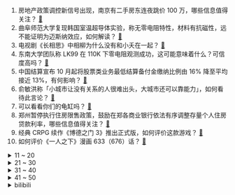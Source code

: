 1. 房地产政策调控新信号出现，南京有二手房东连夜跳价 100 万，哪些信息值得关注？ [:link:](https://www.zhihu.com/question/615407704)
2. 曲阜师范大学复现韩国室温超导体实验，称无零电阻特性，材料有抗磁性，远不能证明为迈斯纳效应，如何解读？ [:link:](https://www.zhihu.com/question/615346666)
3. 电视剧《长相思》中相柳为什么没有和小夭在一起？ [:link:](https://www.zhihu.com/question/614598453)
4. 东南大学团队称 LK99 在 110K 下零电阻观测成功，这可能意味着什么？可信度高吗？ [:link:](https://www.zhihu.com/question/615351418)
5. 中国结算宣布 10 月起将股票类业务最低结算备付金缴纳比例由 16% 降至平均接近 13%，有何影响？ [:link:](https://www.zhihu.com/question/615536954)
6. 俞敏洪称「小城市让没有关系的人很难出头，大城市还可以靠能力」，如何看待此言论？ [:link:](https://www.zhihu.com/question/614847489)
7. 可以看看你们的龟缸吗？ [:link:](https://www.zhihu.com/question/439414280)
8. 郑州暂停执行住房限售政策，鼓励在郑各商业银行依法有序调整存量个人住房贷款利率，哪些信息值得关注？ [:link:](https://www.zhihu.com/question/615499196)
9. 经典 CRPG 续作《博德之门 3》推出正式版，如何评价这款游戏？ [:link:](https://www.zhihu.com/question/612075981)
10. 如何评价《一人之下》漫画 633（676）话？ [:link:](https://www.zhihu.com/question/615534912)
<details>
<summary>11 ~ 20</summary>

11. 河北水利厅副厅长称蓄滞洪区退水还需大约一个月时间，还有 3-4 亿立方的水过境涿州，应好哪些防讯措施？ [:link:](https://www.zhihu.com/question/615374667)
12. 为什么说李世民是汉人而不是鲜卑人？ [:link:](https://www.zhihu.com/question/604609073)
13. 为什么dnd背景的游戏都做成回合制，而不是更为刺激的即时制，近些年有什么即时制的dnd游戏推荐吗？ [:link:](https://www.zhihu.com/question/615327494)
14. 如何评价卡普鸡酱在蜂巢岛的表现？ [:link:](https://www.zhihu.com/question/613872469)
15. 在网购过程中经常出现各式各样的活动，有哪些活动让你享受到不一样的「权益」？ [:link:](https://www.zhihu.com/question/615468165)
16. 《封神第一部》中，姬昌的大儿子伯邑考为什么不姓姬？ [:link:](https://www.zhihu.com/question/614733089)
17. 网友称随着传统超市倒闭，线下购物「幸福感」随之下降，传统超市最终会退出历史舞台吗？你喜欢逛传统超市吗？ [:link:](https://www.zhihu.com/question/615217712)
18. 如何客观地评价灰原哀说：“为了不认识的人而牺牲是愚蠢的”？ [:link:](https://www.zhihu.com/question/615391386)
19. 元朝为何没有因为朱元璋名里有“元”字而避讳？ [:link:](https://www.zhihu.com/question/614985455)
20. 瑞幸咖啡二季度营收 62 亿超星巴克中国，多名行业人士称「重回纳斯达克可能性不大」，哪些信息值得关注？ [:link:](https://www.zhihu.com/question/615414162)
</details>
<details>
<summary>21 ~ 30</summary>

21. 韩媒称中国出口管制镓锗动摇韩半导体根基，如何看待这一说法？ [:link:](https://www.zhihu.com/question/615379123)
22. 如果韦小宝落难，最先离开的是他哪个老婆？ [:link:](https://www.zhihu.com/question/297222933)
23. 95号汽油的车，误加了92号油怎么办？ [:link:](https://www.zhihu.com/question/590764093)
24. 中华书局花大力气点校二十四史的意义是什么？ [:link:](https://www.zhihu.com/question/559337627)
25. 公安部表示「全面放宽大城市落户条件，完善特大城市积分落户政策」，这将带来哪些影响？ [:link:](https://www.zhihu.com/question/615403187)
26. 李雪琴说「拉近关系要么互相夸，要么一起说别人坏话」，你认同吗？有哪些好用的社交技巧？ [:link:](https://www.zhihu.com/question/613871525)
27. 颜良文丑中的文丑名字就叫“丑”吗？ [:link:](https://www.zhihu.com/question/615326000)
28. 分析一下TES和WBG的冒泡赛形式，谁进入世界赛的概率大? [:link:](https://www.zhihu.com/question/614694600)
29. 女朋友研究生毕业了，一起讨论结婚，她要求太高无法满足怎么办？ [:link:](https://www.zhihu.com/question/614961535)
30. 阿里云宣布开源通义千问70亿参数大模型，将对国内大模型行业产生哪些影响？ [:link:](https://www.zhihu.com/question/615428959)
</details>
<details>
<summary>31 ~ 40</summary>

31. 如何评价《封神第一部》中纣王要质子弑父四伯候这一情节，这场戏拍得如何？ [:link:](https://www.zhihu.com/question/615078798)
32. 如何最简单、通俗地理解Transformer？ [:link:](https://www.zhihu.com/question/445556653)
33. 尼罗河每年定期泛滥，给了古埃及肥沃的土壤，为何现代埃及人修建了阿斯旺大坝？ [:link:](https://www.zhihu.com/question/570781944)
34. 调查称社保缴纳是困扰灵活就业者的首要问题，如何看待此结果？如何解决灵活就业者参保率低现象？ [:link:](https://www.zhihu.com/question/615377704)
35. 中式废土是什么样的？ [:link:](https://www.zhihu.com/question/613558201)
36. 北美联杯 1/8 决赛，迈阿密国际 3:1 奥兰多城，梅西双响，贝克汉姆现场看战，如何评价本场比赛？ [:link:](https://www.zhihu.com/question/615397762)
37. 电影《封神第一部》中有哪些不为人知的美学设计？ [:link:](https://www.zhihu.com/question/612337049)
38. AI 助力下，北京一公司开始试行 4.5 天工作制，如何看待此事？对员工的工作生活有何影响？ [:link:](https://www.zhihu.com/question/615427794)
39. 韩国超导低温学会称 LK-99 视频和论文显示不足以证明超导性，最终检测需看实际样品，如何看待此事？ [:link:](https://www.zhihu.com/question/615439087)
40. 8 月 3 日三大指数收涨，大金融股集体走强，超导概念股调整，超 2900 股下跌，如何看待今日行情？ [:link:](https://www.zhihu.com/question/615383289)
</details>
<details>
<summary>41 ~ 50</summary>

41. 最新《财富》世界 500 强出炉，华为跌出 100 强，互联网 8 强中国占一半，哪些信息可以关注？ [:link:](https://www.zhihu.com/question/615242841)
42. 京津冀强降雨后「快递被暴雨冲走」引热议，被冲走、泡毁的快件会有赔偿吗？目前快递网点是否恢复正常运营？ [:link:](https://www.zhihu.com/question/615417895)
43. 「金价一路飙升」「购金热潮」等相关话题登上热搜榜，普通人投资黄金有哪些选择？ [:link:](https://www.zhihu.com/question/615390936)
44. 美国评级被下调后，两大房产金融机构房利美和房地美也被惠誉取消了 3A 评级，哪些信息值得关注？ [:link:](https://www.zhihu.com/question/615378072)
45. 传寒武纪再度裁员，新项目已暂停，智能驾驶芯片行业该何去何从？ [:link:](https://www.zhihu.com/question/614868633)
46. 有哪些不泛白、没有香味，适合男生用的防晒霜？ [:link:](https://www.zhihu.com/question/612066789)
47. 《安娜卡列尼娜》中安娜之死到底是谁的错？悲剧悲在何处？ [:link:](https://www.zhihu.com/question/405861181)
48. 如果能穿越到小时候，你想对自己说什么？ [:link:](https://www.zhihu.com/question/604735792)
49. 2023 年上半年中国新船订单增长近 7 成，这一数据说明了什么？ [:link:](https://www.zhihu.com/question/613078293)
50. 如何变成一个心理强大的女孩？ [:link:](https://www.zhihu.com/question/542764581)
</details><details>
<summary>bilibili</summary>

</details>